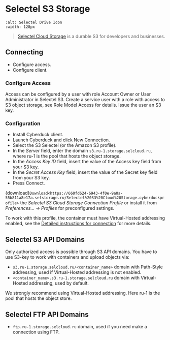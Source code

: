 Selectel S3 Storage
====

```{image} _images/selectel.png
:alt: Selectel Drive Icon
:width: 128px
```

> [Selectel Cloud Storage](https://docs.selectel.ru/en/cloud/object-storage/) is a durable S3 for developers and businesses.

## Connecting

- Configure access.
- Configure client.

### Configure Access

Access can be configured by a user with role Account Owner or User Administrator in Selectel S3.
Create a service user with a role with access to S3 object storage, see Role Model Access for details.
Issue the user an S3 key.

### Configuration

- Install Cyberduck client.
- Launch Cyberduck and click New Connection.
- Select the S3 Selectel (or the Amazon S3 profile).
- In the _Server_ field, enter the domain `s3.ru-1.storage.selcloud.ru`, where ru-1 is the pool that hosts the object storage.
- In the _Access Key ID_ field, insert the value of the Access key field from your S3 key.
- In the _Secret Access Key_ field, insert the value of the Secret key field from your S3 key.
- Press Connect.

{download}`Download<https://660fd624-6943-4f0e-9a0a-55b811a8e17a.selstorage.ru/Selectel%20S3%20Cloud%20Storage.cyberduckprofile>` the *Selectel S3 Cloud Storage Connection Profile* or install it from *Preferences… → Profiles* for preconfigured settings.

To work with this profile, the container must have Virtual-Hosted addressing enabled, see the [Detailed instructions for connection](https://docs.selectel.ru/en/cloud/object-storage/tools/cyberduck/) for more details.

## Selectel S3 API Domains

Only authorized access is possible through S3 API domains. You have to use S3-key to work with containers and upload objects via:

- `s3.ru-1.storage.selcloud.ru/<container_name>` domain with Path-Style addressing, used if Virtual-Hosted addressing is not enabled.
- `<container_name>.s3.ru-1.storage.selcloud.ru` domain with Virtual-Hosted addressing, used by default.

We strongly recommend using Virtual-Hosted addressing.
Here ru-1 is the pool that hosts the object store.

## Selectel FTP API Domains

- `ftp.ru-1.storage.selcloud.ru` domain, used if you need make a connection using FTP[](../ftp.md).